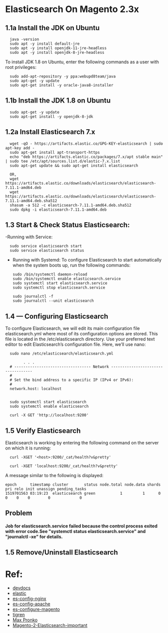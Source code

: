 # Elasticsearch On Magento 2.3x


## 1.1a Install the JDK on Ubuntu
      
      java -version 
      sudo apt -y install default-jre
      sudo apt -y install openjdk-11-jre-headless
      sudo apt -y install openjdk-8-jre-headless

To install JDK 1.8 on Ubuntu, enter the following commands as a user with root privileges:

      sudo add-apt-repository -y ppa:webupd8team/java
      sudo apt-get -y update
      sudo apt-get install -y oracle-java8-installer


## 1.1b  Install the JDK 1.8 on Ubuntu

      sudo apt-get -y update
      sudo apt-get install -y openjdk-8-jdk
       



## 1.2a Install Elasticsearch 7.x

      wget -qO - https://artifacts.elastic.co/GPG-KEY-elasticsearch | sudo apt-key add -
      sudo apt-get install apt-transport-https
      echo "deb https://artifacts.elastic.co/packages/7.x/apt stable main" | sudo tee /etc/apt/sources.list.d/elastic-7.x.list
      sudo apt-get update && sudo apt-get install elasticsearch
      
      OR,
      wget https://artifacts.elastic.co/downloads/elasticsearch/elasticsearch-7.11.1-amd64.deb
      wget https://artifacts.elastic.co/downloads/elasticsearch/elasticsearch-7.11.1-amd64.deb.sha512
      shasum -a 512 -c elasticsearch-7.11.1-amd64.deb.sha512 
      sudo dpkg -i elasticsearch-7.11.1-amd64.deb


 

## 1.3 Start & Check Status Elasticsearch:

-Running with Service:

      sudo service elasticsearch start
      sudo service elasticsearch status
      
- Running with Systemd: To configure Elasticsearch to start automatically when the system boots up, run the following commands:

      sudo /bin/systemctl daemon-reload
      sudo /bin/systemctl enable elasticsearch.service
      sudo systemctl start elasticsearch.service
      sudo systemctl stop elasticsearch.service
      
      sudo journalctl -f
      sudo journalctl --unit elasticsearch

## 1.4  — Configuring Elasticsearch
To configure Elasticsearch, we will edit its main configuration file elasticsearch.yml where most of its configuration options are stored. This file is located in the /etc/elasticsearch directory. Use your preferred text editor to edit Elasticsearch’s configuration file. Here, we’ll use nano:

      sudo nano /etc/elasticsearch/elasticsearch.yml

            . . .
      # ---------------------------------- Network -----------------------------------
      #
      # Set the bind address to a specific IP (IPv4 or IPv6):
      #
      network.host: localhost
      
      
      sudo systemctl start elasticsearch
      sudo systemctl enable elasticsearch
      
      curl -X GET 'http://localhost:9200'






## 1.5 Verify  Elasticsearch
 Elasticsearch is working by entering the following command on the server on which it is running:
 

      curl -XGET '<host>:9200/_cat/health?v&pretty'
      
      curl -XGET 'localhost:9200/_cat/health?v&pretty'

A message similar to the following is displayed:

```
epoch      timestamp cluster       status node.total node.data shards pri relo init unassign pending_tasks
1519701563 03:19:23  elasticsearch green           1         1      0   0    0    0        0             0

```

## Problem

#### Job for elasticsearch.service failed because the control process exited with error code.See "systemctl status elasticsearch.service" and "journalctl -xe" for details.


## 1.5 Remove/Uninstall Elasticsearch




# Ref:

- [devdocs](https://devdocs.magento.com/guides/v2.3/config-guide/elasticsearch/es-overview.html)
- [elastic](https://www.elastic.co/guide/en/elasticsearch/reference/current/deb.html)
- [es-config-nginx](https://devdocs.magento.com/guides/v2.3/config-guide/elasticsearch/es-config-nginx.html)
- [es-config-apache](https://devdocs.magento.com/guides/v2.3/config-guide/elasticsearch/es-config-apache.html)
- [es-configure-magento](https://devdocs.magento.com/guides/v2.3/config-guide/elasticsearch/configure-magento.html)
- [tigren](https://www.tigren.com/magento-2-elasticsearch/)
- [Max Pronko](https://youtu.be/ES3XIzWiffo)
- [Magento-2-Elasticsearch-important](https://www.quora.com/What-is-Magento-2-Elasticsearch-Is-it-really-important)



